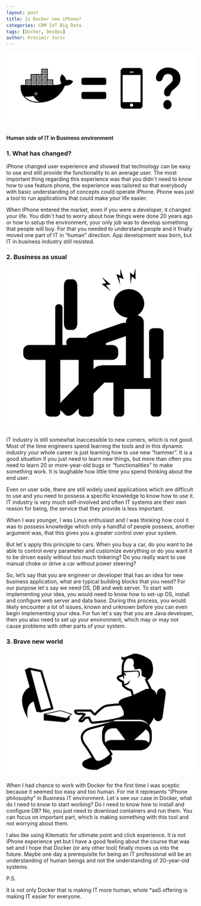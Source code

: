 ```yaml
---
layout: post
title: Is Docker new iPhone?
categories: CRM IoT Big Data
tags: [Docker, DevOps]
author: Kresimir Juric
---
```


![Is Docker new iPhone](/images/2017-02-26-Is-Docker-new-iPhone/HeadPicture.png)

#### Human side of IT in Business environment ####




### 1. What has changed? ###

iPhone changed user experience and showed that technology can be easy to use and still provide the functionality to an average user. The most important thing regarding this experience was that you didn´t need to know how to use feature phone, the experience was tailored so that everybody with basic understanding of concepts could operate iPhone. Phone was just a tool to run applications that could make your life easier. 

When iPhone entered the market, even if you were a developer, it changed your life. You didn´t had to worry about how things were done 20 years ago or how to setup the environment, your only job was to develop something that people will buy. For that you needed to understand people and it finally moved one part of IT in “human” direction. App development was born, but IT in business industry still resisted.

### 2. Business as usual ###

![Business as usual](/images/2017-02-26-Is-Docker-new-iPhone/BAU.png)

IT industry is still somewhat inaccessible to new comers, which is not good. Most of the time engineers spend learning the tools and in this dynamic industry your whole career is just learning how to use new “hammer”. It is a good situation if you just need to learn new things, but more than often you need to learn 20 or more-year-old bugs or “functionalities” to make something work. It is laughable how little time you spend thinking about the end user.
  
Even on user side, there are still widely used applications which are difficult to use and you need to possess a specific knowledge to know how to use it. IT industry is very much self-involved and often IT systems are their own reason for being, the service that they provide is less important.

When I was younger, I was Linux enthusiast and I was thinking how cool it was to possess knowledge which only a handful of people possess, another argument was, that this gives you a greater control over your system.

But let´s apply this principle to cars. When you buy a car, do you want to be able to control every parameter and customize everything or do you want it to be driven easily without too much tinkering?
Do you really want to use manual choke or drive a car without power steering?

So, let’s say that you are engineer or developer that has an idea for new business application, what are typical building blocks that you need? For our purpose let´s say we need OS, DB and web server. To start with implementing your idea, you would need to know how to set-up OS, install and configure web server and data base. During this process, you would likely encounter a lot of issues, known and unknown before you can even begin implementing your idea. For fun let´s say that you are Java developer, then you also need to set up your environment, which may or may not cause problems with other parts of your system.

### 3. Brave new world ###

![Brave new world](/images/2017-02-26-Is-Docker-new-iPhone/LAB.png)

When I had chance to work with Docker for the first time I was sceptic because it seemed too easy and too human.
For me it represents “iPhone philosophy” in Business IT environment.
Let´s see our case in Docker, what do I need to know to start working? 
Do I need to know how to install and configure DB? 
No, you just need to download containers and run them.
You can focus on important part, which is making something with this tool and not worrying about them.

I also like using Kitematic for ultimate point and click experience.
It is not iPhone experience yet but I have a good feeling about the course that was set and I hope that Docker (or any other tool) finally moves us into the future. Maybe one day a prerequisite for being an IT professional will be an understanding of human beings and not the understanding of 20-year-old systems.


P.S.

It is not only Docker that is making IT more human, whole *aaS offering is making IT easier for everyone.



